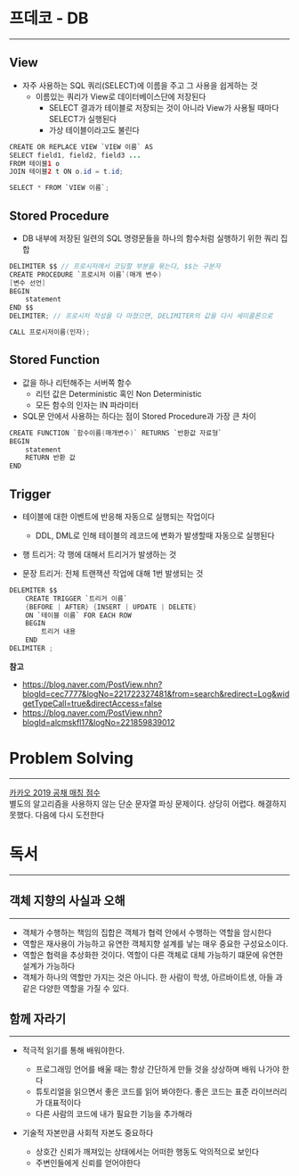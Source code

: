 # 프데코 - DB
---
## View
- 자주 사용하는 SQL 쿼리(SELECT)에 이름을 주고 그 사용을 쉽게하는 것
  - 이름있는 쿼리가 View로 데이터베이스단에 저장된다
    - SELECT 결과가 테이블로 저장되는 것이 아니라 View가 사용될 때마다 SELECT가 실행된다
    - 가상 테이블이라고도 불린다

```java
CREATE OR REPLACE VIEW `VIEW 이름` AS
SELECT field1, field2, field3 ...
FROM 테이블1 o
JOIN 테이블2 t ON o.id = t.id; 

SELECT * FROM `VIEW 이름`;
```

## Stored Procedure
- DB 내부에 저장된 일련의 SQL 명령문들을 하나의 함수처럼 실행하기 위한 쿼리 집합

```java
DELIMITER $$ // 프로시저에서 코딩할 부분을 묶는다, $$는 구분자
CREATE PROCEDURE `프로시저 이름`(매개 변수)
[변수 선언]
BEGIN
    statement
END $$
DELIMITER; // 프로시저 작성을 다 마쳤으면, DELIMITER의 값을 다시 세미콜론으로

CALL 프로시저이름(인자);
```
## Stored Function
- 값을 하나 리턴해주는 서버쪽 함수
  - 리턴 값은 Deterministic 혹인 Non Deterministic
  - 모든 함수의 인자는 IN 파라미터
- SQL문 안에서 사용하는 하다는 점이 Stored Procedure과 가장 큰 차이
```java
CREATE FUNCTION `함수이름(매개변수)` RETURNS `반환값 자료형`
BEGIN
    statement
    RETURN 반환 값
END
```

## Trigger
- 테이블에 대한 이벤트에 반응해 자동으로 실행되는 작업이다
  - DDL, DML로 인해 테이블의 레코드에 변화가 발생할때 자동으로 실행된다

- 행 트리거: 각 행에 대해서 트리거가 발생하는 것
- 문장 트리거: 전체 트랜잭션 작업에 대해 1번 발생되는 것

```java
DELEMITER $$
    CREATE TRIGGER `트리거 이름`
    {BEFORE | AFTER} {INSERT | UPDATE | DELETE}
    ON `테이블 이름` FOR EACH ROW
    BEGIN
        트리거 내용
    END
DELIMITER ;
```

**참고**
- https://blog.naver.com/PostView.nhn?blogId=cec7777&logNo=221722327481&from=search&redirect=Log&widgetTypeCall=true&directAccess=false
- https://blog.naver.com/PostView.nhn?blogId=alcmskfl17&logNo=221859839012

# Problem Solving
---
[카카오 2019 공채 매칭 점수](https://programmers.co.kr/learn/courses/30/lessons/42893)<br/>
별도의 알고리즘을 사용하지 않는 단순 문자열 파싱 문제이다. 상당히 어렵다. 해결하지 못했다. 다음에 다시 도전한다

# 독서
---
## 객체 지향의 사실과 오해
---
- 객체가 수행하는 책임의 집합은 객체가 협력 안에서 수행하는 역할을 암시한다
- 역할은 재사용이 가능하고 유연한 객체지향 설계를 낳는 매우 중요한 구성요소이다.
- 역할은 협력을 추상화한 것이다. 역할이 다른 객체로 대체 가능하기 떄문에 유연한 설계가 가능하다
- 객체가 하나의 역할만 가지는 것은 아니다. 한 사람이 학생, 아르바이트생, 아들 과 같은 다양한 역할을 가질 수 있다.

## 함께 자라기
---
- 적극적 읽기를 통해 배워야한다.
  - 프로그래밍 언어를 배울 때는 항상 간단하게 만들 것을 상상하며 배워 나가야 한다
  - 튜토리얼을 읽으면서 좋은 코드를 읽어 봐야한다. 좋은 코드는 표준 라이브러리가 대표적이다
  - 다른 사람의 코드에 내가 필요한 기능을 추가해라

- 기술적 자본만큼 사회적 자본도 중요하다
  - 상호간 신뢰가 깨져있는 상태에서는 어떠한 행동도 악의적으로 보인다
  - 주변인들에게 신뢰를 얻어야한다